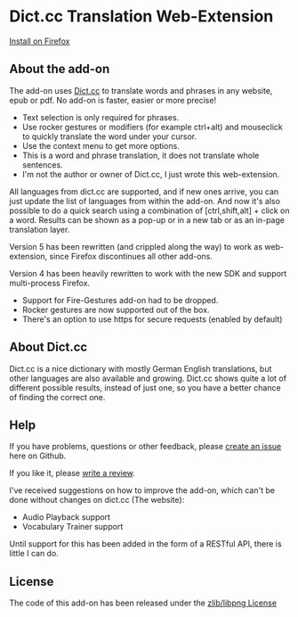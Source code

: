 # Dict.cc Translation Web-Extension

[Install on Firefox](https://addons.mozilla.org/de/firefox/addon/dictcc-translation/)

## About the add-on
The add-on uses [Dict.cc](https://www.dict.cc/) to translate words and phrases in any website, epub or pdf.
No add-on is faster, easier or more precise!

- Text selection is only required for phrases.
- Use rocker gestures or modifiers (for example ctrl+alt) and mouseclick to quickly translate the word under your cursor.
- Use the context menu to get more options.
- This is a word and phrase translation, it does not translate whole sentences.
- I'm not the author or owner of Dict.cc, I just wrote this web-extension.

All languages from dict.cc are supported, and if new ones arrive, you can just update the list of languages from within the add-on.
And now it's also possible to do a quick search using a combination of [ctrl,shift,alt] + click on a word.
Results can be shown as a pop-up or in a new tab or as an in-page translation layer.

Version 5 has been rewritten (and crippled along the way) to work as web-extension, since Firefox discontinues all other add-ons.

Version 4 has been heavily rewritten to work with the new SDK and support multi-process Firefox.

- Support for Fire-Gestures add-on had to be dropped.
- Rocker gestures are now supported out of the box.
- There's an option to use https for secure requests (enabled by default)

## About Dict.cc
Dict.cc is a nice dictionary with mostly German English translations, but other languages are also available and growing. Dict.cc shows quite a lot of different possible results, instead of just one, so you have a better chance of finding the correct one.

## Help
If you have problems, questions or other feedback, please [create an issue](https://github.com/Lusito/dict.cc-translation/issues) here on Github.

If you like it, please [write a review](https://addons.mozilla.org/de/firefox/addon/dictcc-translation/).

I've received suggestions on how to improve the add-on, which can't be done without changes on dict.cc (The website):

- Audio Playback support
- Vocabulary Trainer support

Until support for this has been added in the form of a RESTful API, there is little I can do.

## License
The code of this add-on has been released under the [zlib/libpng License](https://github.com/Lusito/dict.cc-translation/blob/master/LICENSE)
